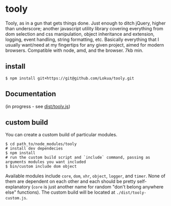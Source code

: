 # tooly

  Tooly, as in a gun that gets things done. Just enough to ditch jQuery, higher than
  underscore; another javascript utility library covering everything from dom selection and css manipulation,
  object inheritance and extension, logging, event handling, string formatting, etc. Basically everything
  that I usually want/need at my fingertips for any given project, aimed for modern browsers.
  Compatible with node, amd, and the browser. 7kb min. 

## install

    $ npm install git+https://git@github.com/Lokua/tooly.git

## Documentation
(in progress - see [dist/tooly.js](dist/tooly.js))

## custom build
  
You can create a custom build of particular modules.

    $ cd path_to/node_modules/tooly
    # install dev dependecies
    $ npm install
    # run the custom build script and `include` command, passing as arguments modules you want included 
    $ bin/custom include dom object

Available modules include `core`, `dom`, `xhr`, `object`, `logger`, and `timer`. None of them are 
dependent on each other and each should be pretty self-explanatory (`core` is just
another name for random "don't belong anywhere else" functions).
The custom build will be located at `./dist/tooly-custom.js`.

